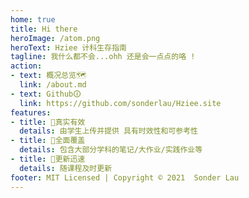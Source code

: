 ```yaml
---
home: true
title: Hi there
heroImage: /atom.png
heroText: Hziee 计科生存指南
tagline: 我什么都不会...ohh 还是会一点点的咯 !
action:
- text: 概况总览🗺️
  link: /about.md
- text: Github🛈
  link: https://github.com/sonderlau/Hziee.site
features:
- title: 💯真实有效
  details: 由学生上传并提供 具有时效性和可参考性
- title: 🦄全面覆盖
  details: 包含大部分学科的笔记/大作业/实践作业等
- title: 🚀更新迅速
  details: 随课程及时更新
footer: MIT Licensed | Copyright © 2021  Sonder Lau
---
```

